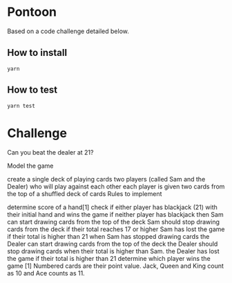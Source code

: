 Pontoon
=======

Based on a code challenge detailed below.

## How to install
```
yarn
```

## How to test
```
yarn test
```

# Challenge

Can you beat the dealer at 21?

Model the game

create a single deck of playing cards
two players (called Sam and the Dealer) who will play against each other
each player is given two cards from the top of a shuffled deck of cards
Rules to implement

determine score of a hand[1]
check if either player has blackjack (21) with their initial hand and wins the game
if neither player has blackjack then Sam can start drawing cards from the top of the deck
Sam should stop drawing cards from the deck if their total reaches 17 or higher
Sam has lost the game if their total is higher than 21
when Sam has stopped drawing cards the Dealer can start drawing cards from the top of the deck
the Dealer should stop drawing cards when their total is higher than Sam.
the Dealer has lost the game if their total is higher than 21
determine which player wins the game
[1] Numbered cards are their point value. Jack, Queen and King count as 10 and Ace counts as 11.
